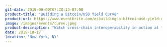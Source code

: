 ```yaml
---
git-date: 2019-09-09T07:38:13-07:00
product-title: "Building a Bitcoin/USD Yield Curve"
product-url: https://www.eventbrite.com/e/building-a-bitcoinusd-yield-curve-with-keep-network-uma-uniswap-and-ytokens-tickets-74828946393
image: /images/events/curve.jpeg
product-description: "Watch cross-chain interoperability in action at this interactive panel and demo"  
date: 2019-10-17
location: 'New York, NY'
---
```

